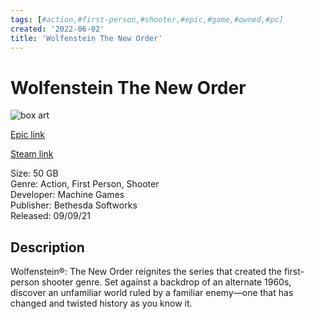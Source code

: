 ```yaml
---
tags: [#action,#first-person,#shooter,#epic,#game,#owned,#pc]
created: '2022-06-02'
title: 'Wolfenstein The New Order'
---
```

# Wolfenstein The New Order

![box art](https:\\cdn2.unrealengine.com\egs-wolfensteintheneworder-machinegames-s2-1200x1600-9a54ea407fbe.jpg)

[Epic link](https://store.epicgames.com/en-US/p/wolfenstein-the-new-order)

[Steam link](https://store.steampowered.com/app/201810/Wolfenstein_The_New_Order/?snr=1_7_7_151_150_1)

Size: 50 GB  
Genre: Action, First Person, Shooter  
Developer: Machine Games  
Publisher: Bethesda Softworks  
Released: 09/09/21  

## Description

Wolfenstein®: The New Order reignites the series that created the first-person shooter genre. Set against a backdrop of an alternate 1960s, discover an unfamiliar world ruled by a familiar enemy—one that has changed and twisted history as you know it.
